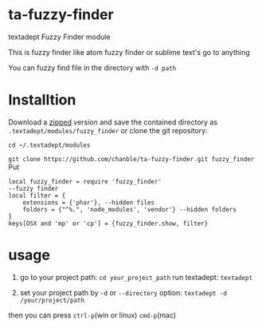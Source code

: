 ta-fuzzy-finder
=========================
textadept Fuzzy Finder module

This is fuzzy finder like atom fuzzy finder or sublime text's go to anything

You can fuzzy find file in the directory with `-d path`

Installtion
============================
Download a [zipped](https://github.com/chanble/ta-fuzzy-finder/archive/master.zip) version and save the contained directory as `.textadept/modules/fuzzy_finder` or clone the git repository:

  `cd ~/.textadept/modules`
  
  `git clone https://github.com/chanble/ta-fuzzy-finder.git fuzzy_finder`
Put 
```
local fuzzy_finder = require 'fuzzy_finder'
--fuzzy finder
local filter = {
	extensions = {'phar'}, --hidden files
	folders = {"^%.", 'node_modules', 'vendor'} --hidden folders
}
keys[OSX and 'mp' or 'cp'] = {fuzzy_finder.show, filter}
```

usage
=====
1. go to your project path:
`cd your_project_path`
run textadept:
`textadept`

2. set your project path by `-d` or `--directory` option:
`textadept -d /your/project/path`

then you can press `ctrl-p`(win or linux) `cmd-p`(mac) 
